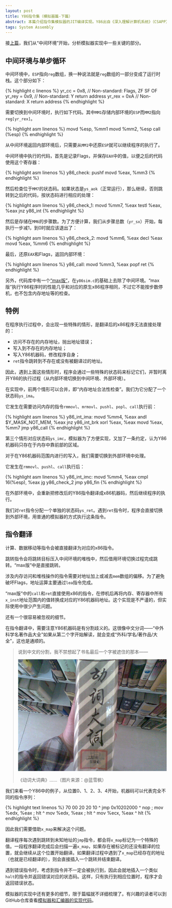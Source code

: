 ```yaml
---
layout: post
title: Y86指令集（模拟器篇-下篇）
abstract: 本篇介绍指令集模拟器的JIT编译实现。Y86出自《深入理解计算机系统》（CSAPP），是一个简化的、与x86相近的指令集，去除了x86中一些复杂的细节以用于教学。
tags: System Assembly
---
```


接[上篇](/2014/06/30/y86-instruction-set-simulator.html)，我们从“中间环境”开始，分析模拟器实现中一些关键的部分。

中间环境与单步循环
---

中间环境中，`ESP`指向`reg`数组，换一种说法就是`reg`数组的一部分变成了运行时栈。这个部分如下：

{% highlight c linenos %}
yr_cc  = 0x8, // Non-standard: Flags, ZF SF OF
yr_rey = 0x9, // Non-standard: Y return address
yr_rex = 0xA  // Non-standard: X return address
{% endhighlight %}

需要切换到中间环境时，执行如下代码。其中`MM1`存储内部环境的`ESP`而`MM2`指向`reg[yr_rex]`。

{% highlight asm linenos %}
movd %esp, %mm1
movd %mm2, %esp
call (%esp)
{% endhighlight %}

从中间环境返回内部环境后，只需要从`MM1`中还原`ESP`就可以继续程序的执行了。

中间环境中执行的代码，首先是记录Flags，并保存`EAX`中的值，以便之后的代码使用这个寄存器：

{% highlight asm linenos %}
y86_check:
    pushf
    movd %eax, %mm3
{% endhighlight %}

然后检查位于`MM7`的状态码。如果状态是`ys_aok`（正常运行），那么继续，否则跳转到之后的代码，按状态码进行相应的处理：

{% highlight asm linenos %}
y86_check_1:
    movd %mm7, %eax
    testl %eax, %eax
    jnz y86_int
{% endhighlight %}

然后是存储在`MM6`的步骤数。为了方便计算，我们从步骤总数（`yr_sx`）开始，每执行一步减1，到0时就应该退出了：

{% highlight asm linenos %}
y86_check_2:
    movd %mm6, %eax
    decl %eax
    movd %eax, %mm6
{% endhighlight %}

最后，还原`EAX`和Flags，返回内部环境：

{% highlight asm linenos %}
y86_call:
    movd %mm3, %eax
    popf
    ret
{% endhighlight %}

另外，代码库中有一个[“max版”](https://github.com/hczhcz/y86/blob/master/y86sim_max.c)，在`y86sim.c`的基础上去除了中间环境。“max版”执行Y86程序时的性能几乎和对应的原生x86程序相同，不过它不能按步数停机，也不包含内存地址等的检查。

特例
---

在程序执行过程中，会出现一些特殊的情形，是翻译后的x86程序无法直接处理的：

* 访问不存在的内存地址，抛出地址错误；
* 写入到不存在的内存地址；
* 写入Y86机器码，修改程序自身；
* `ret`指令跳转到不存在或没有被翻译过的地址。

因此，遇到上面这些情形时，程序会通过一些特殊的状态码来标记它们，并暂时离开Y86的执行过程（从内部环境切换到中间环境、外部环境）。

在实现中，前两个情形可以合并，即“内存地址合法性检查”。我们为它分配了一个状态码`ys_ima`。

它发生在需要访问内存的指令`rmmovl`、`mrmovl`、`pushl`、`popl`、`call`执行前：

{% highlight asm linenos %}
y86_int_ima:
    movd %mm4, %eax
    andl $Y_MASK_NOT_MEM, %eax
    jnz y86_int_brk
    xorl %eax, %eax
    movd %eax, %mm7
    jmp y86_call
{% endhighlight %}

第三个情形对应状态码`ys_imc`，模拟器为了方便实现，又加了一条约定，认为Y86机器码只存在于内存中靠前部的区域。

对于在Y86机器码范围内进行的写入，我们需要切换到外部环境中处理。

它发生在`rmmovl`、`pushl`、`call`执行后：

{% highlight asm linenos %}
y86_int_imc:
    movd %mm4, %eax
    cmpl 16(%esp), %eax
    jg y86_check_2
    jmp y86_fin
{% endhighlight %}

在外部环境中，会重新把修改后的Y86指令翻译成x86机器码，然后继续程序的执行。

我们对`ret`指令分配一个单独的状态码`ys_ret`。遇到`ret`指令时，程序会直接切换到外部环境，用普通的模拟器的方式执行这条指令。

指令翻译
---

计算、数据移动等指令会被直接翻译为对应的x86指令。

跳转指令会将跳转目标压入中间环境的堆栈中，然后借用环境切换过程完成跳转。“max版”中是直接跳转。

涉及内存访问和堆栈操作的指令需要对地址加上或减去`mem`数组的偏移。为了避免破坏Flags，地址运算主要通过`lea`指令完成。

“max版”中的`call`和`ret`直接使用x86的指令，在停机后再将内存、寄存器中所有`x_inst`地址范围内的值转换成对应的Y86机器码地址。这个实现是不严谨的，但实际使用中很少产生问题。

还有一个很容易被忽视的细节。

在指令翻译中，需要注意Y86机器码是有分割歧义的。这很像中文分词——“中外科学名著作品大全”如果从第二个字开始解读，就会变成“外科/学名/著作品/大全”，这也是通顺的。

> 说到中文的分割，我不禁想起了书名最后一个字被遮住的那本——
>
> ![《动词大词##》](/images/2014-07-09-dcdc.jpg)
>
>《动词大词典》……（图片来源：@蓝雪枫）

我们来看一个Y86中的例子，从位置0、1、2、3、4开始，机器码可以代表完全不同的指令序列：

{% highlight text linenos %}
70 00 20 20 10
^ jmp 0x10202000
   ^ nop ; mov %edx, %eax ; hlt
      ^ mov %edx, %eax ; hlt
         ^ mov %ecx, %eax
            ^ hlt
{% endhighlight %}

因此我们需要借助`x_map`来解决这个问题。

翻译程序每次遇到跳转到未知地址的`jmp`指令，都会将`x_map`标记为一个特殊的值。一段程序翻译完成后会扫描一遍`x_map`，如果存在被标记的还没有翻译的位置，就会继续从这个位置开始翻译。如果翻译过程中遇到了`x_map`已经存在的地址（也就是已经翻译的），则会直接插入一个跳转并结束翻译。

遇到错误指令时，考虑到指令并不一定会被执行到，因此会就地插入一个类似`halt`的指令并返回错误对应的状态码。这样，只有执行到相应位置时，程序才会返回错误状态。

模拟器的实现中还有更多的细节，限于篇幅就不详细梳理了。有兴趣的读者可以到GitHub仓库查看[模拟器和汇编器的实现代码](https://github.com/hczhcz/y86)。
